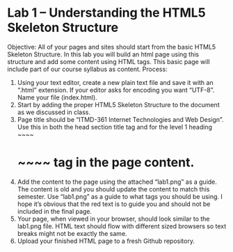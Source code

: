 # Lab 1 – Understanding the HTML5 Skeleton Structure
Objective: All of your pages and sites should start from the basic HTML5 Skeleton Structure. In this lab you will build an html page using this structure and add some content using HTML tags. This basic page will include part of our course syllabus as content.
Process:
<ol>
  <li>Using your text editor, create a new plain text file and save it with an “.html” extension. If your editor asks for encoding you want “UTF-8”. Name your file (index.html).</li>
  <li>Start by adding the proper HTML5 Skeleton Structure to the document as we discussed in class.</li>
  <li>Page title should be “ITMD-361 Internet Technologies and Web Design”. Use this in both the head section title tag and for the level 1 heading ~~~~<h1>~~~~ tag in the page content.</li>
  <li>Add the content to the page using the attached “lab1.png” as a guide. The content is old and you should update the content to match this semester. Use “lab1.png” as a guide to what tags you should be using. I hope it’s obvious that the red text is to guide you and should not be included in the final page.</li>
  <li>Your page, when viewed in your browser, should look similar to the lab1.png file. HTML text should flow with different sized browsers so text breaks might not be exactly the same.</li>
  <li>Upload your finished HTML page to a fresh Github repository.</li>
</ol>
